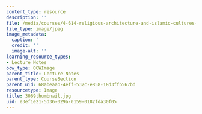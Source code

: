 ```yaml
---
content_type: resource
description: ''
file: /media/courses/4-614-religious-architecture-and-islamic-cultures-fall-2002/e3ef1e215d36029a01590182fda30f05_3069thumbnail.jpg
file_type: image/jpeg
image_metadata:
  caption: ''
  credit: ''
  image-alt: ''
learning_resource_types:
- Lecture Notes
ocw_type: OCWImage
parent_title: Lecture Notes
parent_type: CourseSection
parent_uid: 68abeaab-4eff-532c-e858-18d3ffb567bd
resourcetype: Image
title: 3069thumbnail.jpg
uid: e3ef1e21-5d36-029a-0159-0182fda30f05
---
```

